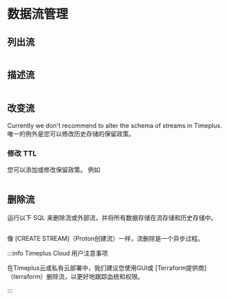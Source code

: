 # 数据流管理

## 列出流

```sql
```

## 描述流

```sql
```

## 改变流

Currently we don't recommend to alter the schema of streams in Timeplus. 唯一的例外是您可以修改历史存储的保留政策。

### 修改 TTL

您可以添加或修改保留政策。 例如

```sql
```

## 删除流

运行以下 SQL 来删除流或外部流，并将所有数据存储在流存储和历史存储中。

```sql
```

像 [CREATE STREAM]（Proton创建流）一样，流删除是一个异步过程。

:::info Timeplus Cloud 用户注意事项

在Timeplus云或私有云部署中，我们建议您使用GUI或 [Terraform提供商]（terraform）删除流，以更好地跟踪血统和权限。

:::
